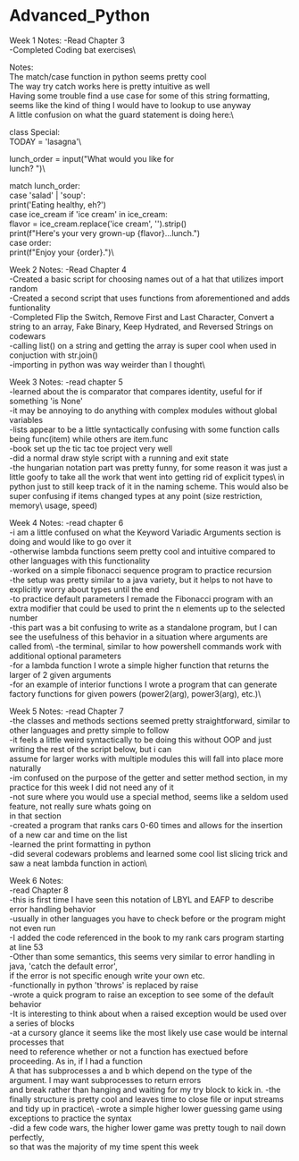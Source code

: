 # Advanced_Python

Week 1 Notes:
-Read Chapter 3\
-Completed Coding bat exercises\

Notes:\
  The match/case function in python seems pretty cool\
  The way try catch works here is pretty intuitive as well\
  Having some trouble find a use case for some of this string formatting, seems like the kind of thing I would have to lookup to use anyway\
  A little confusion on what the guard statement is doing here:\

class Special:\
  TODAY = 'lasagna'\
  
  lunch_order = input("What would you like for\
  lunch? ")\
  
  match lunch_order:\
    case 'salad' | 'soup':\
      print('Eating healthy, eh?')\
    case ice_cream if 'ice cream' in ice_cream:\
      flavor = ice_cream.replace('ice cream', '').strip()\
      print(f"Here's your very grown-up {flavor}...lunch.")\
    case order:\
      print(f"Enjoy your {order}.")\

Week 2 Notes:
-Read Chapter 4\
-Created a basic script for choosing names out of a hat that utilizes import random\
-Created a second script that uses functions from aforementioned and adds funtionality\
-Completed Flip the Switch, Remove First and Last Character, Convert a string to an array, Fake Binary, Keep Hydrated, and Reversed Strings on codewars\
-calling list() on a string and getting the array is super cool when used in conjuction with str.join()\
-importing in python was way weirder than I thought\

Week 3 Notes:
-read chapter 5\
-learned about the is comparator that compares identity, useful for if something 'is None'\
-it may be annoying to do anything with complex modules without global variables\
-lists appear to be a little syntactically confusing with some function calls being func(item) while others are item.func\
-book set up the tic tac toe project very well\
-did a normal draw style script with a running and exit state\
-the hungarian notation part was pretty funny, for some reason it was just a little goofy to take all the work that went into getting rid of explicit types\ in python just to still keep track of it in the naming scheme. This would also be super confusing if items changed types at any point (size restriction, memory\ usage, speed)

Week 4 Notes:
-read chapter 6\
-i am a little confused on what the Keyword Variadic Arguments section is doing and would like to go over it\
-otherwise lambda functions seem pretty cool and intuitive compared to other languages with this functionality\
-worked on a simple fibonacci sequence program to practice recursion\
-the setup was pretty similar to a java variety, but it helps to not have to explicitly worry about types until the end\
-to practice default parameters I remade the Fibonacci program with an extra modifier that could be used to print the n elements up to the selected number\
-this part was a bit confusing to write as a standalone program, but I can see the usefulness of this behavior in a situation where arguments are called from\ -the terminal, similar to how powershell commands work with additional optional parameters\
-for a lambda function I wrote a simple higher function that returns the larger of 2 given arguments\
-for an example of interior functions I wrote a program that can generate factory functions for given powers (power2(arg), power3(arg), etc.)\

Week 5 Notes:
-read Chapter 7\
-the classes and methods sections seemed pretty straightforward, similar to other languages and pretty simple to follow\
-it feels a little weird syntactically to be doing this without OOP and just writing the rest of the script below, but i can\
  assume for larger works with multiple modules this will fall into place more naturally\
-im confused on the purpose of the getter and setter method section, in my practice for this week I did not need any of it\
-not sure where you would use a special method, seems like a seldom used feature, not really sure whats going on\
  in that section\
-created a program that ranks cars 0-60 times and allows for the insertion of a new car and time on the list\
-learned the print formatting in python\
-did several codewars problems and learned some cool list slicing trick and saw a neat lambda function in action\

Week 6 Notes:\
-read Chapter 8\
-this is first time I have seen this notation of LBYL and EAFP to describe error handling behavior\
-usually in other languages you have to check before or the program might not even run\
-I added the code referenced in the book to my rank cars program starting at line 53\
-Other than some semantics, this seems very similar to error handling in java, 'catch the default error',\
   if the error is not specific enough write your own etc.\
-functionally in python 'throws' is replaced by raise\
-wrote a quick program to raise an exception to see some of the default behavior\
-It is interesting to think about when a raised exception would be used over a series of blocks\
-at a cursory glance it seems like the most likely use case would be internal processes that\
  need to reference whether or not a function has exectued before proceeding. As in, if I had a function\
  A that has subprocesses a and b which depend on the type of the argument. I may want subprocesses to return errors\
  and break rather than hanging and waiting for my try block to kick in.
-the finally structure is pretty cool and leaves time to close file or input streams and tidy up in practice\ 
-wrote a simple higher lower guessing game using exceptions to practice the syntax\
-did a few code wars, the higher lower game was pretty tough to nail down perfectly,\
  so that was the majority of my time spent this week
